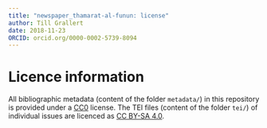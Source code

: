 ```yaml
---
title: "newspaper_thamarat-al-funun: license"
author: Till Grallert
date: 2018-11-23
ORCID: orcid.org/0000-0002-5739-8094
---
```


# Licence information

All bibliographic metadata (content of the folder `metadata/`) in this repository is provided under a [CC0](https://creativecommons.org/publicdomain/zero/1.0/) license. The TEI files (content of the folder `tei/`) of individual issues are licenced as [CC BY-SA 4.0](http://creativecommons.org/licenses/by-sa/4.0/).
